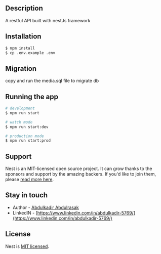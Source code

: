## Description

A restful API built with nestJs framework

## Installation

```bash
$ npm install
$ cp .env.example .env
```
## Migration

copy and run the media.sql file to migrate db

## Running the app

```bash
# development
$ npm run start

# watch mode
$ npm run start:dev

# production mode
$ npm run start:prod
```

## Support

Nest is an MIT-licensed open source project. It can grow thanks to the sponsors and support by the amazing backers. If you'd like to join them, please [read more here](https://docs.nestjs.com/support).

## Stay in touch

- Author - [Abdulkadir Abdulrasak](https://www.linkedin.com/in/abdulkadir-5769/)
- LinkedIN - [https://www.linkedin.com/in/abdulkadir-5769/](https://www.linkedin.com/in/abdulkadir-5769/)

## License

Nest is [MIT licensed](LICENSE).
